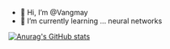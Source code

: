 - 👋 Hi, I’m @Vangmay
- 🌱 I’m currently learning ... neural networks

[![Anurag's GitHub stats](https://github-readme-stats.vercel.app/api?username=Vangmay)](https://github.com/anuraghazra/github-readme-stats)
